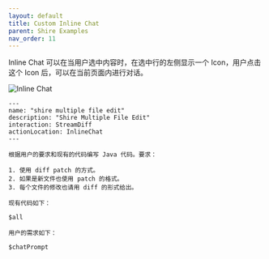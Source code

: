 ```yaml
---
layout: default
title: Custom Inline Chat
parent: Shire Examples
nav_order: 11
---
```


Inline Chat 可以在当用户选中内容时，在选中行的左侧显示一个 Icon，用户点击这个 Icon 后，可以在当前页面内进行对话。

![Inline Chat](https://shire.run/images/shire-inline-chat.png)

```shire
---
name: "shire multiple file edit"
description: "Shire Multiple File Edit"
interaction: StreamDiff
actionLocation: InlineChat
---

根据用户的要求和现有的代码编写 Java 代码。要求：

1. 使用 diff patch 的方式。
2. 如果是新文件也使用 patch 的格式。
3. 每个文件的修改也请用 diff 的形式给出。

现有代码如下：

$all

用户的需求如下：

$chatPrompt
```
